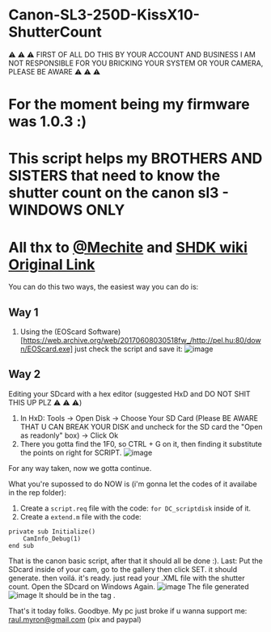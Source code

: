# Canon-SL3-250D-KissX10-ShutterCount

⚠️ ⚠️ ⚠️ FIRST OF ALL DO THIS BY YOUR ACCOUNT AND BUSINESS I AM NOT RESPONSIBLE FOR YOU BRICKING YOUR SYSTEM OR YOUR CAMERA, PLEASE BE AWARE ⚠️ ⚠️ ⚠️ 

# For the moment being my firmware was 1.0.3 :)

# This script helps my BROTHERS AND SISTERS that need to know the shutter count on the canon sl3 - WINDOWS ONLY

# All thx to [@Mechite](http://github.com/Mechite) and  [SHDK wiki Original Link](https://chdk.fandom.com/wiki/Canon_Basic/Card_Setup)

You can do this two ways, the easiest way you can do is:

## Way 1
1. Using the (EOScard Software)[https://web.archive.org/web/20170608030518fw_/http://pel.hu:80/down/EOScard.exe] just check the script and save it:
![image](https://github.com/RaulMyron/Canon-SL3-250D-ShutterCount/assets/39887348/abed0289-6e81-476c-b3ba-bddf16e4848a)
## Way 2
Editing your SDcard with a hex editor (suggested HxD and DO NOT SHIT THIS UP PLZ ⚠️ ⚠️ ⚠️)
1. In HxD: Tools -> Open Disk -> Choose Your SD Card (Please BE AWARE THAT U CAN BREAK YOUR DISK and uncheck for the SD card the "Open as readonly" box) -> Click Ok
2. There you gotta find the 1F0, so CTRL + G on it, then finding it substitute the points on right for SCRIPT.
![image](https://github.com/RaulMyron/Canon-SL3-250D-ShutterCount/assets/39887348/6a00f86c-a517-4685-ad8f-4d2f7c182971)

For any way taken, now we gotta continue.

What you're supossed to do NOW is (i'm gonna let the codes of it availabe in the rep folder):
1. Create a ```script.req``` file with the code:
```for DC_scriptdisk```
inside of it.
2. Create a ```extend.m``` file with the code:
```
private sub Initialize()
    CamInfo_Debug(1)
end sub
```
That is the canon basic script, after that it should all be done :).
Last: Put the SDcard inside of your cam, go to the gallery then click SET. it should generate. then voilá. it's ready. just read your .XML file with the shutter count. Open the SDcard on Windows Again.
![image](https://github.com/RaulMyron/Canon-SL3-250D-ShutterCount/assets/39887348/86247ede-46dc-4213-9386-481e4539561f)
The file generated
![image](https://github.com/RaulMyron/Canon-SL3-250D-ShutterCount/assets/39887348/1252ac0e-1b9d-4e68-8b43-564f35afacf3)
It should be in the tag <TotalShutter></TotalShutter>.

That's it today folks. Goodbye. My pc just broke if u wanna support me: raul.myron@gmail.com (pix and paypal) 








 
